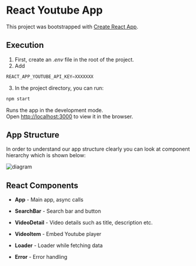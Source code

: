 # React Youtube App

This project was bootstrapped with [Create React App](https://github.com/facebook/create-react-app).

## Execution

1. First, create an *.env* file in the root of the project.
2. Add

```javascript
REACT_APP_YOUTUBE_API_KEY=XXXXXXX
```

3. In the project directory, you can run:

```javascript
npm start
```

Runs the app in the development mode.\
Open [http://localhost:3000](http://localhost:3000) to view it in the browser.

## App Structure
In order to understand our app structure clearly you can look at component hierarchy which is shown below:

![diagram](https://user-images.githubusercontent.com/3223085/130098710-ade58493-b515-4e3a-8a5a-18dbc508d37d.png)

## React Components
* **App**  - Main app, async calls

* **SearchBar** - Search bar and button

* **VideoDetail** - Video details such as title, description etc.

* **VideoItem** - Embed Youtube player

* **Loader** - Loader while fetching data

* **Error** - Error handling

